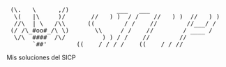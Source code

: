 <pre>
       
 (\.   \      ,/)             ___   ___
  \(   |\     )/       //   ) )  / /    //   ) )  //   ) )
  //\  | \   /\\      ((        / /    //        //___/ /
 (/ /\_#oo#_/\ \)       \\     / /    //        / ____ /
  \/\  ####  /\/          ) ) / /    //        //
       `##'        ((___ / /_/ /___ ((____/ / //
</pre>

Mis soluciones del SICP
